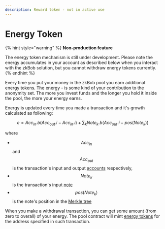 ```yaml
---
description: Reward token - not in active use
---
```


# Energy Token

{% hint style="warning" %}
**Non-production feature**

The energy token mechanism is still under development. Please note the energy accumulates in your account as described below when you interact with the zkBob solution, but you cannot withdraw energy tokens currently.
{% endhint %}

Every time you put your money in the zkBob pool you earn additional energy tokens. The energy - is some kind of your contribution to the anonymity set. The more you invest funds and the longer you hold it inside the pool, the more your energy earns.

Energy is updated every time you made a transaction and it's growth calculated as following:

$$e = Acc_{in}.b (Acc_{out}.i - Acc_{in}.i) + \sum_k Note_k.b (Acc_{out}.i - pos(Note_k))$$

where

* $$Acc_{in}$$ and $$Acc_{out}$$ is the transaction's input and output [accounts](../implementation/account-and-notes/accounts.md) respectively,
* $$Note_k$$ is the transaction's input [note](../implementation/account-and-notes/notes.md)
* $$pos(Note_k)$$ is the note's position in the [Merkle tree](../implementation/untitled/)

When you make a withdrawal transaction, you can get some amount (from zero to overall) of your energy. The pool contract will mint [energy tokens](../implementation/contracts-and-circuits/voucher-token-contract.md) for the address specified in such transaction.





